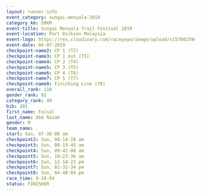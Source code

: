 ```yaml
---
layout: runner-info 
event_category: sungai-menyala-2019 
category_km: 50KM 
event-title: Sungai Menyala Trail Festival 2019 
event-location: Port Dickson Malaysia 
event-logo: https://res.cloudinary.com/raceyaya/image/upload/v1570025907/logo/smft_rwzxh1.jpg 
event-date: 04-07-2019 
checkpoint-name2: CP 1 (T2) 
checkpoint-name3: CP 1 out (T3) 
checkpoint-name4: CP 2 (T4) 
checkpoint-name5: CP 3 (T5) 
checkpoint-name6: CP 4 (T6) 
checkpoint-name7: CP 5 (T7) 
checkpoint-name8: Finishing Line (T8) 
overall_rank: 110
gender_rank: 92
category_rank: 49
bib: 201
first_name: Faisal
last_name: Abd Razak
gender: M
team_name: .
start: Sun, 07-30-00 am
checkpoint2: Sun, 08-14-28 am
checkpoint3: Sun, 08-19-45 am
checkpoint4: Sun, 09-42-08 am
checkpoint5: Sun, 10-23-36 am
checkpoint6: Sun, 12-14-22 pm
checkpoint7: Sun, 01-32-34 pm
checkpoint8: Sun, 04-48-04 pm
race_time: 9-18-04
status: FINISHER
---
```

